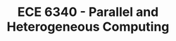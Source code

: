 ---
title: "ECE 6340 - Parallel and Heterogeneous Computing"
layout: single
classes: wide
permalink: /course_gpu/
author_profile: false
---